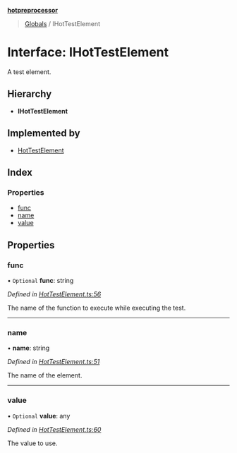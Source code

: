 **[hotpreprocessor](../README.md)**

> [Globals](../globals.md) / IHotTestElement

# Interface: IHotTestElement

A test element.

## Hierarchy

* **IHotTestElement**

## Implemented by

* [HotTestElement](../classes/hottestelement.md)

## Index

### Properties

* [func](ihottestelement.md#func)
* [name](ihottestelement.md#name)
* [value](ihottestelement.md#value)

## Properties

### func

• `Optional` **func**: string

*Defined in [HotTestElement.ts:56](https://github.com/OurFreeLight/HotPreprocessor/blob/f104630/src/HotTestElement.ts#L56)*

The name of the function to execute
while executing the test.

___

### name

•  **name**: string

*Defined in [HotTestElement.ts:51](https://github.com/OurFreeLight/HotPreprocessor/blob/f104630/src/HotTestElement.ts#L51)*

The name of the element.

___

### value

• `Optional` **value**: any

*Defined in [HotTestElement.ts:60](https://github.com/OurFreeLight/HotPreprocessor/blob/f104630/src/HotTestElement.ts#L60)*

The value to use.
